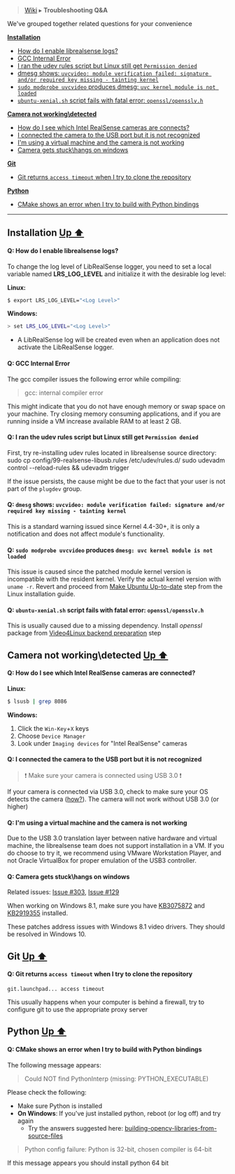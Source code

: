 > [Wiki](Home) ▸ **Troubleshooting Q&A**

We've grouped together related questions for your convenience 


**[Installation](#installation)**
- [How do I enable librealsense logs?](#q-how-do-i-enable-librealsense-logs)
- [GCC Internal Error](#q-gcc-internal-error)
- [I ran the udev rules script but Linux still get `Permission denied`](#q-i-ran-the-udev-rules-script-but-linux-still-get-permission-denied)
- [dmesg shows: `uvcvideo: module verification failed: signature and/or required key missing - tainting kernel`](#q-dmesg-shows-uvcvideo-module-verification-failed-signature-andor-required-key-missing---tainting-kernel)
- [`sudo modprobe uvcvideo` produces dmesg: `uvc kernel module is not loaded`](#q-sudo-modprobe-uvcvideo-produces-dmesg-uvc-kernel-module-is-not-loaded)
- [`ubuntu-xenial.sh` script  fails with fatal error: `openssl/opensslv.h`](#q-ubuntu-xenialsh-script--fails-with-fatal-error-opensslopensslvh)


**[Camera not working\detected](##camera-not-workingdetected)**
- [How do I see which Intel RealSense cameras are connects?](#q-how-do-i-see-which-intel-realsense-cameras-are-connects)
- [I connected the camera to the USB port but it is not recognized](#q-i-connected-the-camera-to-the-usb-port-but-it-is-not-recognized)
- [I'm using a virtual machine and the camera is not working](#q-im-using-a-virtual-machine-and-the-camera-is-not-working)
- [Camera gets stuck\hangs on windows](#q-camera-gets-stuckhangs-on-windows)


**[Git](#git)**
- [Git returns `access timeout` when I try to clone the repository](#q-git-returns-access-timeout-when-i-try-to-clone-the-repository)


**[Python](#python)**
  - [CMake shows an error when I try to build with Python bindings](#q-cmake-shows-an-error-when-i-try-to-build-with-python-bindings)


-----------------



## Installation  [Up ⬆️](#)

#### Q: How do I enable librealsense logs?
To change the log level of LibRealSense logger, you need to set a local variable named **LRS_LOG_LEVEL**
and initialize it with the desirable log level:

**Linux:**

```bash
$ export LRS_LOG_LEVEL="<Log Level>"
```

**Windows:**

```bash
> set LRS_LOG_LEVEL="<Log Level>"
```
- A LibRealSense log will be created even when an application does not activate the LibRealSense logger.


#### Q: GCC Internal Error

The gcc compiler issues the following error while compiling:

> gcc: internal compiler error

This might indicate that you do not have enough memory or swap space on your machine. Try closing memory consuming applications, and if you are running inside a VM increase available RAM to at least 2 GB.

#### Q: I ran the udev rules script but Linux still get `Permission denied`

First, try re-installing udev rules located in librealsense source directory:
    sudo cp config/99-realsense-libusb.rules /etc/udev/rules.d/
    sudo udevadm control --reload-rules && udevadm trigger

If the issue persists, the cause might be due to the fact that your user is not part of the `plugdev` group.


#### Q: `dmesg` shows: `uvcvideo: module verification failed: signature and/or required key missing - tainting kernel`

This is a standard warning issued since Kernel 4.4-30+, it is only a notification and does not affect module's functionality.

#### Q: `sudo modprobe uvcvideo` produces `dmesg: uvc kernel module is not loaded`

This issue is caused since the patched module kernel version is incompatible with the resident kernel.
Verify the actual kernel version with `uname -r`.
Revert and proceed from [Make Ubuntu Up-to-date](../blob/master/doc/installation.md#make-ubuntu-up-to-date) step from the Linux installation guide.

#### Q: `ubuntu-xenial.sh` script  fails with fatal error: `openssl/opensslv.h`

This is usually caused due to a missing dependency.
Install *openssl* package from [Video4Linux backend preparation](../blob/master/doc/installation.md#video4linux-backend-preparation) step








## Camera not working\detected [Up ⬆️](#)


#### Q: How do I see which Intel RealSense cameras are connected?

**Linux:**

```bash
$ lsusb | grep 8086
```

**Windows:**

1. Click the `Win-Key`+`X` keys
2. Choose `Device Manager`
3. Look under `Imaging devices` for "Intel RealSense" cameras



#### Q: I connected the camera to the USB port but it is not recognized

> ❗️ Make sure your camera is connected using USB 3.0 ❗️ 

If your camera is connected via USB 3.0, check to make sure your OS detects the camera ([how?](#q-how-do-i-see-which-intel-realsense-cameras-are-connected)).
The camera will not work without USB 3.0 (or higher)

#### Q: I'm using a virtual machine and the camera is not working

Due to the USB 3.0 translation layer between native hardware and virtual machine, the librealsense team does not support installation in a VM. If you do choose to try it, we recommend using VMware Workstation Player, and not Oracle VirtualBox for proper emulation of the USB3 controller.

#### Q: Camera gets stuck\hangs on windows

Related issues:  [Issue #303](https://github.com/IntelRealSense/librealsense/issues/303), [Issue #129](https://github.com/IntelRealSense/librealsense/issues/129)

When working on Windows 8.1, make sure you have [KB3075872](https://support.microsoft.com/en-us/kb/3075872) and [KB2919355](https://support.microsoft.com/en-us/kb/2919355) installed. 

These patches address issues with Windows 8.1 video drivers. They should be resolved in Windows 10.






## Git [Up ⬆️](#)

#### Q: Git returns `access timeout` when I try to clone the repository

    git.launchpad... access timeout

This usually happens when your computer is behind a firewall, try to configure git to use the appropriate proxy server





## Python [Up ⬆️](#)

#### Q: CMake shows an error when I try to build with Python bindings
The following message appears:

>  Could NOT find PythonInterp (missing: PYTHON_EXECUTABLE)

Please check the following:
- Make sure Python is installed
- **On Windows**: If you've just installed python, reboot (or log off) and try again
  - Try the answers suggested here: [building-opencv-libraries-from-source-files](https://stackoverflow.com/questions/9119253/building-opencv-libraries-from-source-files)


>   Python config failure: Python is 32-bit, chosen compiler is 64-bit

If this message appears you should install python 64 bit
